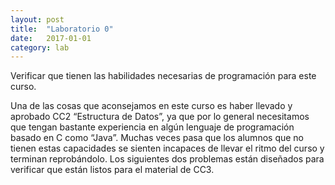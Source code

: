 ```yaml
---
layout: post
title:  "Laboratorio 0"
date:   2017-01-01
category: lab
---
```


<p class="intro"><span class="dropcap">V</span>erificar que tienen las habilidades necesarias de programación para este curso.</p>


Una de las cosas que aconsejamos en este curso es haber llevado y aprobado CC2 “Estructura de Datos”, ya que por lo general necesitamos que tengan bastante experiencia en algún lenguaje de programación basado en C como “Java”. Muchas veces pasa que los alumnos que no tienen estas capacidades se sienten incapaces de llevar el ritmo del curso y terminan reprobándolo. Los siguientes dos problemas están diseñados para verificar que están listos para el material de CC3. 
